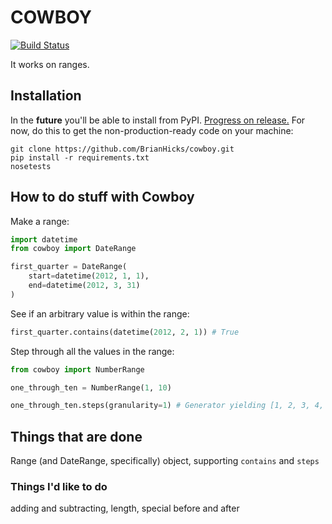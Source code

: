 # COWBOY

[![Build Status](https://secure.travis-ci.org/BrianHicks/cowboy.png?branch=master)](https://travis-ci.org/BrianHicks/cowboy)

It works on ranges.

## Installation

In the **future** you'll be able to install from PyPI. [Progress on
release.](https://github.com/BrianHicks/cowboy/issues?milestone=1&state=open)
For now, do this to get the non-production-ready code on your machine:

    git clone https://github.com/BrianHicks/cowboy.git
    pip install -r requirements.txt
    nosetests

## How to do stuff with Cowboy

Make a range:

```python
import datetime
from cowboy import DateRange

first_quarter = DateRange(
    start=datetime(2012, 1, 1),
    end=datetime(2012, 3, 31)
)
```

See if an arbitrary value is within the range:

```python
first_quarter.contains(datetime(2012, 2, 1)) # True
```

Step through all the values in the range:

```python
from cowboy import NumberRange

one_through_ten = NumberRange(1, 10)

one_through_ten.steps(granularity=1) # Generator yielding [1, 2, 3, 4, 5, 6, 7, 8, 9, 10]
```

## Things that are done

Range (and DateRange, specifically) object, supporting `contains` and `steps`

### Things I'd like to do

adding and subtracting, length, special before and after
